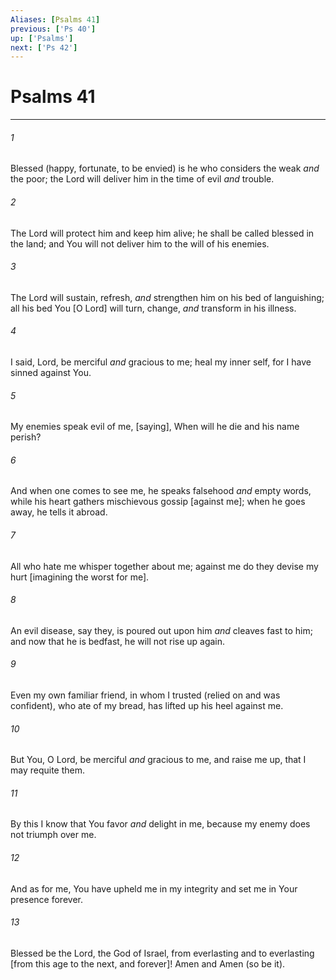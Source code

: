 ```yaml
---
Aliases: [Psalms 41]
previous: ['Ps 40']
up: ['Psalms']
next: ['Ps 42']
---
```

# Psalms 41

***














###### 1 






Blessed (happy, fortunate, to be envied) is he who considers the weak _and_ the poor; the Lord will deliver him in the time of evil _and_ trouble. 













###### 2 






The Lord will protect him and keep him alive; he shall be called blessed in the land; and You will not deliver him to the will of his enemies. 













###### 3 






The Lord will sustain, refresh, _and_ strengthen him on his bed of languishing; all his bed You [O Lord] will turn, change, _and_ transform in his illness. 













###### 4 






I said, Lord, be merciful _and_ gracious to me; heal my inner self, for I have sinned against You. 













###### 5 






My enemies speak evil of me, [saying], When will he die and his name perish? 













###### 6 






And when one comes to see me, he speaks falsehood _and_ empty words, while his heart gathers mischievous gossip [against me]; when he goes away, he tells it abroad. 













###### 7 






All who hate me whisper together about me; against me do they devise my hurt [imagining the worst for me]. 













###### 8 






An evil disease, say they, is poured out upon him _and_ cleaves fast to him; and now that he is bedfast, he will not rise up again. 













###### 9 






Even my own familiar friend, in whom I trusted (relied on and was confident), who ate of my bread, has lifted up his heel against me. 













###### 10 






But You, O Lord, be merciful _and_ gracious to me, and raise me up, that I may requite them. 













###### 11 






By this I know that You favor _and_ delight in me, because my enemy does not triumph over me. 













###### 12 






And as for me, You have upheld me in my integrity and set me in Your presence forever. 













###### 13 






Blessed be the Lord, the God of Israel, from everlasting and to everlasting [from this age to the next, and forever]! Amen and Amen (so be it).
